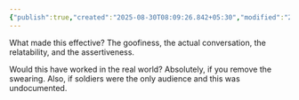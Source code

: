```yaml
---
{"publish":true,"created":"2025-08-30T08:09:26.842+05:30","modified":"2025-08-30T08:09:26.842+05:30","cssclasses":""}
---
```



What made this effective? The goofiness, the actual conversation, the relatability, and the assertiveness.

Would this have worked in the real world? Absolutely, if you remove the swearing. Also, if soldiers were the only audience and this was undocumented.
